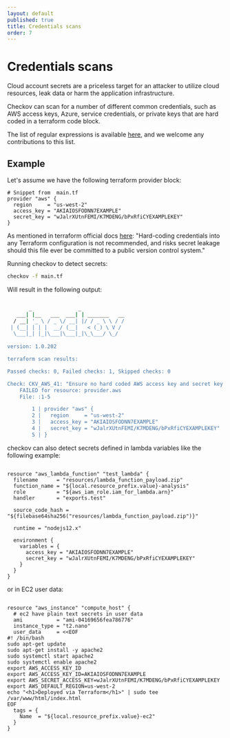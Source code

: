 ```yaml
---
layout: default
published: true
title: Credentials scans
order: 7
---
```


# Credentials scans

Cloud account secrets are a priceless target for an attacker to utilize cloud resources, leak data or harm the application infrastructure. 

Checkov can scan for a number of different common credentials, such as AWS access keys, Azure, service credentials, or private keys that are hard coded in a terraform code block.

The list of regular expressions is available [here](https://github.com/bridgecrewio/checkov/blob/master/checkov/common/util/secrets.py), and we welcome any contributions to this list.

## Example 
Let's assume we have the following terraform provider block:
```hcl-terraform
# Snippet from  main.tf
provider "aws" {
  region     = "us-west-2"
  access_key = "AKIAIOSFODNN7EXAMPLE"
  secret_key = "wJalrXUtnFEMI/K7MDENG/bPxRfiCYEXAMPLEKEY"
}
```
As mentioned in terraform official docs [here](https://www.terraform.io/docs/providers/aws/index.html#static-credentials):
"Hard-coding credentials into any Terraform configuration is not recommended, and risks secret leakage should this file ever be committed to a public version control system."

Running checkov to detect secrets:

```bash
checkov -f main.tf
```

Will result in the following output:

```bash

       _               _              
   ___| |__   ___  ___| | _______   __
  / __| '_ \ / _ \/ __| |/ / _ \ \ / /
 | (__| | | |  __/ (__|   < (_) \ V / 
  \___|_| |_|\___|\___|_|\_\___/ \_/  
                                      
version: 1.0.202 

terraform scan results:

Passed checks: 0, Failed checks: 1, Skipped checks: 0

Check: CKV_AWS_41: "Ensure no hard coded AWS access key and secret key exists"
	FAILED for resource: provider.aws
	File: :1-5

		1 | provider "aws" {
		2 |   region     = "us-west-2"
		3 |   access_key = "AKIAIOSFODNN7EXAMPLE"
		4 |   secret_key = "wJalrXUtnFEMI/K7MDENG/bPxRfiCYEXAMPLEKEY"
		5 | }

```

checkov can also detect secrets defined in lambda variables like the following example:

```hcl-terraform

resource "aws_lambda_function" "test_lambda" {
  filename      = "resources/lambda_function_payload.zip"
  function_name = "${local.resource_prefix.value}-analysis"
  role          = "${aws_iam_role.iam_for_lambda.arn}"
  handler       = "exports.test"

  source_code_hash = "${filebase64sha256("resources/lambda_function_payload.zip")}"

  runtime = "nodejs12.x"

  environment {
    variables = {
      access_key = "AKIAIOSFODNN7EXAMPLE"
      secret_key = "wJalrXUtnFEMI/K7MDENG/bPxRfiCYEXAMPLEKEY"
    }
  }
}
```

or in EC2 user data:

```hcl-terraform

resource "aws_instance" "compute_host" {
  # ec2 have plain text secrets in user data
  ami           = "ami-04169656fea786776"
  instance_type = "t2.nano"
  user_data     = <<EOF
#! /bin/bash
sudo apt-get update
sudo apt-get install -y apache2
sudo systemctl start apache2
sudo systemctl enable apache2
export AWS_ACCESS_KEY_ID
export AWS_ACCESS_KEY_ID=AKIAIOSFODNN7EXAMPLE
export AWS_SECRET_ACCESS_KEY=wJalrXUtnFEMI/K7MDENG/bPxRfiCYEXAMPLEKEY
export AWS_DEFAULT_REGION=us-west-2
echo "<h1>Deployed via Terraform</h1>" | sudo tee /var/www/html/index.html
EOF
  tags = {
    Name  = "${local.resource_prefix.value}-ec2"
  }
}
```
